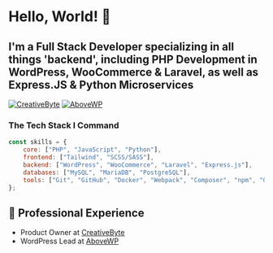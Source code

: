 # Hello, World! 👋

## I'm a Full Stack Developer specializing in all things 'backend', including PHP Development in WordPress, WooCommerce & Laravel, as well as Express.JS & Python Microservices

[![CreativeByte](https://img.shields.io/badge/CreativeByte-FF6B6B?style=for-the-badge&logo=wordpress&logoColor=white)](https://creativebyte.eu)
[![AboveWP](https://img.shields.io/badge/AboveWP-4353FF?style=for-the-badge&logo=wordpress&logoColor=white)](https://abovewp.com)

### The Tech Stack I Command

```javascript
const skills = {
    core: ["PHP", "JavaScript", "Python"],
    frontend: ["Tailwind", "SCSS/SASS"],
    backend: ["WordPress", "WooCommerce", "Laravel", "Express.js"],
    databases: ["MySQL", "MariaDB", "PostgreSQL"],
    tools: ["Git", "GitHub", "Docker", "Webpack", "Composer", "npm", "Gulp", "Vite", "WP-CLI"]
};
```

## 💼 Professional Experience

- Product Owner at [CreativeByte](https://creativebyte.eu)
- WordPress Lead at [AboveWP](https://abovewp.com)
